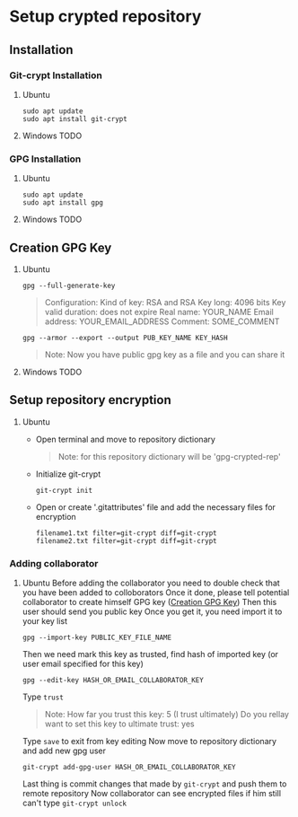 # Setup crypted repository
## Installation
### Git-crypt Installation
1. Ubuntu
    ```
    sudo apt update
    sudo apt install git-crypt
    ```
2. Windows
    TODO
### GPG Installation
1. Ubuntu
    ```
    sudo apt update
    sudo apt install gpg
    ```
2. Windows
    TODO
## Creation GPG Key
1. Ubuntu
    ```
    gpg --full-generate-key
    ```
    > Configuration:
    Kind of key: RSA and RSA
    Key long: 4096 bits
    Key valid duration: does not expire
    Real name: YOUR_NAME
    Email address: YOUR_EMAIL_ADDRESS
    Comment: SOME_COMMENT
    
    ```
    gpg --armor --export --output PUB_KEY_NAME KEY_HASH
    ```
    
    > Note:
    Now you have public gpg key as a file and you can share it
2. Windows
    TODO
        
## Setup repository encryption
1. Ubuntu
    - Open terminal and move to repository dictionary
        > Note: for this repository dictionary will be 'gpg-crypted-rep'
    
    - Initialize git-crypt
        ```
        git-crypt init
        ```
    - Open or create '.gitattributes' file and add the necessary files for encryption
        ```
        filename1.txt filter=git-crypt diff=git-crypt
        filename2.txt filter=git-crypt diff=git-crypt
        ```
    
### Adding collaborator
1. Ubuntu
    Before adding the collaborator you need to double check that you have been added to colloborators
    Once it done, please tell potential collaborator to create himself GPG key ([Creation GPG Key](#creation-gpg-key))
    Then this user should send you public key
    Once you get it, you need import it to your key list
    ```
    gpg --import-key PUBLIC_KEY_FILE_NAME
    ```
    Then we need mark this key as trusted, find hash of imported key (or user email specified for this key)
    ```
    gpg --edit-key HASH_OR_EMAIL_COLLABORATOR_KEY
    ```
    Type `trust`
    > Note:
    How far you trust this key: 5 (I trust ultimately)
    Do you rellay want to set this key to ultimate trust: yes
    
    Type `save` to exit from key editing
    Now move to repository dictionary and add new gpg user
    ```
    git-crypt add-gpg-user HASH_OR_EMAIL_COLLABORATOR_KEY
    ```
    Last thing is commit changes that made by `git-crypt` and push them to remote repository
    Now collaborator can see encrypted files if him still can't type `git-crypt unlock`
